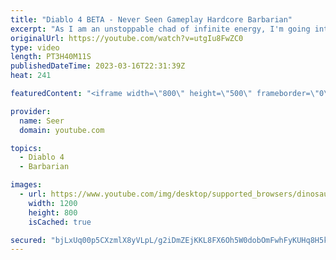 ```yaml
---
title: "Diablo 4 BETA - Never Seen Gameplay Hardcore Barbarian"
excerpt: "As I am an unstoppable chad of infinite energy, I'm going into Diablo 4 with no knowledge of any system or how the game plays, ..."
originalUrl: https://youtube.com/watch?v=utgIu8FwZC0
type: video
length: PT3H40M11S
publishedDateTime: 2023-03-16T22:31:39Z
heat: 241

featuredContent: "<iframe width=\"800\" height=\"500\" frameborder=\"0\" src=\"https://www.youtube.com/embed/utgIu8FwZC0\" allow=\"accelerometer; autoplay; encrypted-media; gyroscope; picture-in-picture\" allowfullscreen></iframe>"

provider:
  name: Seer
  domain: youtube.com

topics:
  - Diablo 4
  - Barbarian

images:
  - url: https://www.youtube.com/img/desktop/supported_browsers/dinosaur.png
    width: 1200
    height: 800
    isCached: true

secured: "bjLxUq00p5CXzmlX8yVLpL/g2iDmZEjKKL8FX6Oh5W0dobOmFwhFyKUHq8H5kn5jg2RJioTSI7KN5Da/0m06j8nUgEzlelHJ5XaHbS8ApB98KCpIAUFYCyGH22KYyEMia5gP0rR1IiBrRsrv8YYXfoipSXFIb3+pygjCXTwCXJSNWtr2n3dtihCEW8IYthKqv40xnpL6MSwasGnui977vLMLfeq4aW3UuW/CrpC1H0I7hR2kHdbp0qosb2EOjl30Y3Ko4pAlkqZsBDedBTvx2CwWZqichby7T1yh4+KVeZcHqC14xfdleOBSWLTBipmyNz6fysjjzr0L9OA4KwWp7mhU+LVHznX2nML7oA4pB/3cX2BmHWrocVRdRCYHLYHZQzjknEHQyjnYwCtZku3kTXAffGqh2NpDpVbaeFKWPjc=;852NFyRTbSPSOJnSlUBR+A=="
---
```


